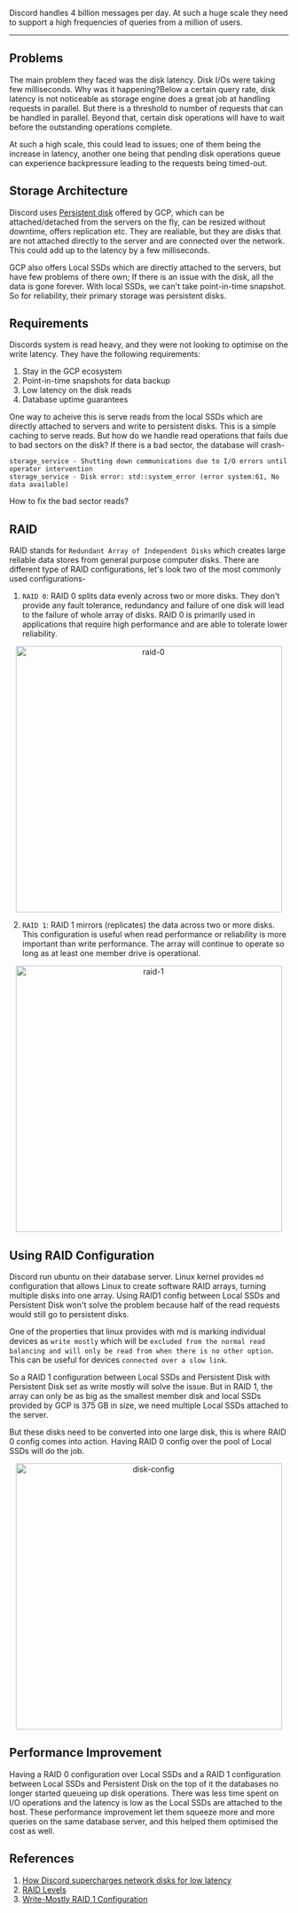 Discord handles 4 billion messages per day. At such a huge scale they need to support a high frequencies of queries from a million of users. 
<hr>

## Problems
The main problem they faced was the disk latency. Disk I/Os were taking few milliseconds. Why was it happening?Below a certain query rate, disk latency is not noticeable as storage engine does a great job at handling requests in parallel. But there is a threshold to number of requests that can be handled in parallel. Beyond that, certain disk operations will have to wait before the outstanding operations complete. 

At such a high scale, this could lead to issues; one of them being the increase in latency, another one being that pending disk operations queue can experience backpressure leading to the requests being timed-out.

## Storage Architecture
Discord uses [Persistent disk](https://cloud.google.com/persistent-disk#documentation) offered by GCP, which can be attached/detached from the servers on the fly, can be resized without downtime, offers replication etc. They are realiable, but they are disks that are not attached directly to the server and are connected over the network. This could add up to the latency by a few milliseconds.

GCP also offers Local SSDs which are directly attached to the servers, but have few problems of there own; If there is an issue with the disk, all the data is gone forever. With local SSDs, we can't take point-in-time snapshot. So for reliability, their primary storage was persistent disks.

## Requirements
Discords system is read heavy, and they were not looking to optimise on the write latency. They have the following requirements:

1. Stay in the GCP ecosystem
2. Point-in-time snapshots for data backup
3. Low latency on the disk reads
4. Database uptime guarantees

One way to acheive this is serve reads from the local SSDs which are directly attached to servers and write to persistent disks. This is a simple caching to serve reads. But how do we handle read operations that fails due to bad sectors on the disk? If there is a bad sector, the database will crash-

```
storage_service - Shutting down communications due to I/O errors until operator intervention
storage_service - Disk error: std::system_error (error system:61, No data available)
```

How to fix the bad sector reads?

## RAID

RAID stands for `Redundant Array of Independent Disks` which creates large reliable data stores from general purpose computer disks. There are different type of RAID configurations, let's look two of the most commonly used configurations-
1. `RAID 0`: RAID 0 splits data evenly across two or more disks. They don't provide any fault tolerance, redundancy and failure of one disk will lead to the failure of whole array of disks. RAID 0 is primarily used in applications that require high performance and are able to tolerate lower reliability.

<p align="center">
    <img src="https://user-images.githubusercontent.com/12581295/203416545-74a16d38-66f6-42cb-b993-0a509c380476.png"
    alt="raid-0" height=480 width=480/>
</p>

2. `RAID 1`: RAID 1 mirrors (replicates) the data across two or more disks. This configuration is useful when read performance or reliability is more important than write performance. The array will continue to operate so long as at least one member drive is operational.

<p align="center">
    <img src="https://user-images.githubusercontent.com/12581295/203416539-cdc06a35-bb9d-43c9-9157-8180818422b2.png"
    alt="raid-1" height=480 width=480/>
</p>

## Using RAID Configuration

Discord run ubuntu on their database server. Linux kernel provides `md` configuration that allows Linux to create software RAID arrays, turning multiple disks into one array. Using RAID1 config between Local SSDs and Persistent Disk won't solve the problem because half of the read requests would still go to persistent disks.

One of the properties that linux provides with md is marking individual devices as `write mostly` which will be `excluded from the normal read balancing and will only be read from when there is no other option`. This can be useful for devices `connected over a slow link`.

So a RAID 1 configuration between Local SSDs and Persistent Disk with Persistent Disk set as write mostly will solve the issue. But in RAID 1, the array can only be as big as the smallest member disk and local SSDs provided by GCP is 375 GB in size, we need multiple Local SSDs attached to the server. 

But these disks need to be converted into one large disk, this is where RAID 0 config comes into action. Having RAID 0 config over the pool of Local SSDs will do the job.

<p align="center">
    <img src="https://user-images.githubusercontent.com/12581295/203416533-7da9ea3f-9421-4f45-8c4b-cd9f75b26f99.png"
    alt="disk-config" height=480 width=480/>
</p>


## Performance Improvement

Having a RAID 0 configuration over Local SSDs and a RAID 1 configuration between Local SSDs and Persistent Disk on the top of it the databases no longer started queueing up disk operations. There was less time spent on I/O operations and the latency is low as the Local SSDs are attached to the host. These performance improvement let them squeeze more and more queries on the same database server, and this helped them optimised the cost as well.


## References
1. [How Discord supercharges network disks for low latency](https://discord.com/blog/how-discord-supercharges-network-disks-for-extreme-low-latency)
2. [RAID Levels](https://en.wikipedia.org/wiki/Standard_RAID_levels)
3. [Write-Mostly RAID 1 Configuration](https://raid.wiki.kernel.org/index.php/Write-mostly)